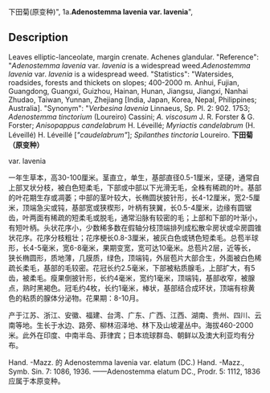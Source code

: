 下田菊(原变种)",
1a.**Adenostemma lavenia var. lavenia**",

## Description
Leaves elliptic-lanceolate, margin crenate. Achenes glandular.
  "Reference": "*Adenostemma lavenia* var. *lavenia* is a widespread weed.*Adenostemma lavenia* var. *lavenia* is a widespread weed.
  "Statistics": "Watersides, roadsides, forests and thickets on slopes; 400-2000 m. Anhui, Fujian, Guangdong, Guangxi, Guizhou, Hainan, Hunan, Jiangsu, Jiangxi, Nanhai Zhudao, Taiwan, Yunnan, Zhejiang [India, Japan, Korea, Nepal, Philippines; Australia].
  "Synonym": "*Verbesina lavenia* Linnaeus, Sp. Pl. 2: 902. 1753; *Adenostemma tinctorium* (Loureiro) Cassini; *A. viscosum* J. R. Forster &amp; G. Forster; *Anisopappus candelabrum* H. Léveillé; *Myriactis candelabrum* (H. Léveillé) H. Léveillé [*\"caudelabrum\"*]; *Spilanthes tinctoria* Loureiro.
**下田菊（原变种）**

var. lavenia

一年生草本，高30-100厘米。茎直立，单生，基部直径0.5-1厘米，坚硬，通常自上部叉状分枝，被白色短柔毛，下部或中部以下光滑无毛，全株有稀疏的叶。基部的叶花期生存或凋萎；中部的茎叶较大，长椭圆状披针形，长4-12厘米，宽2-5厘米，顶端急尖或钝，基部宽或狭楔形，叶柄有狭翼，长0.5-4厘米，边缘有圆锯齿，叶两面有稀疏的短柔毛或脱毛，通常沿脉有较密的毛；上部和下部的叶渐小，有短叶柄。头状花序小，少数稀多数在假轴分枝顶端排列成松散伞房状或伞房圆锥状花序。花序分枝粗壮；花序梗长0.8-3厘米，被灰白色或锈色短柔毛。总苞半球形，长4-5毫米，宽6-8毫米，果期变宽，宽可达10毫米。总苞片2层，近等长，狭长椭圆形，质地薄，几膜质，绿色，顶端钝，外层苞片大部合生，外面被白色稀疏长柔毛，基部的毛较密。花冠长约2.5毫米，下部被粘质腺毛，上部扩大，有5齿，被柔毛。瘦果倒披针形，长约4毫米，宽约1毫米，顶端钝，基部收窄，被腺点，熟时黑褐色。冠毛约4枚，长约1毫米，棒状，基部结合成环状，顶端有棕黄色的粘质的腺体分泌物。花果期：8-10月。

产于江苏、浙江、安徽、福建、台湾、广东、广西、江西、湖南、贵州、四川、云南等地。生长于水边、路旁、柳林沼泽地、林下及山坡灌丛中。海拔460-2000米。此外在印度、中南半岛、菲律宾；日本琉球群岛、朝鲜以及澳大利亚均有分布。

Hand. -Mazz. 的 Adenostemma lavenia var. elatum (DC.) Hand. -Mazz., Symb. Sin. 7: 1086, 1936. ——Adenostemma elatum DC., Prodr. 5: 1112, 1836 应属于本原变种。
